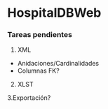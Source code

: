 # HospitalDBWeb

### Tareas pendientes

1. XML
+ Anidaciones/Cardinalidades
+ Columnas FK?

2. XLST

3.Exportación?

